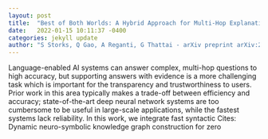 ```yaml
---
layout: post
title:  "Best of Both Worlds: A Hybrid Approach for Multi-Hop Explanation with Declarative Facts"
date:   2022-01-15 10:11:37 -0400
categories: jekyll update
author: "S Storks, Q Gao, A Reganti, G Thattai - arXiv preprint arXiv:2201.02740, 2021"
---
```

Language-enabled AI systems can answer complex, multi-hop questions to high accuracy, but supporting answers with evidence is a more challenging task which is important for the transparency and trustworthiness to users. Prior work in this area typically makes a trade-off between efficiency and accuracy; state-of-the-art deep neural network systems are too cumbersome to be useful in large-scale applications, while the fastest systems lack reliability. In this work, we integrate fast syntactic Cites: Dynamic neuro-symbolic knowledge graph construction for zero